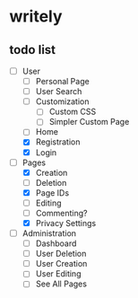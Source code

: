 # writely
## todo list
- [ ] User
  - [ ] Personal Page
  - [ ] User Search
  - [ ] Customization
    - [ ] Custom CSS
    - [ ] Simpler Custom Page
  - [ ] Home
  - [x] Registration
  - [x] Login
- [ ] Pages
  - [x] Creation
  - [ ] Deletion
  - [x] Page IDs
  - [ ] Editing
  - [ ] Commenting?
  - [x] Privacy Settings
- [ ] Administration
  - [ ] Dashboard
  - [ ] User Deletion
  - [ ] User Creation
  - [ ] User Editing
  - [ ] See All Pages